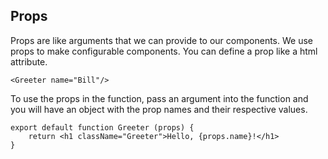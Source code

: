 ## Props
Props are like arguments that we can provide to our components. We use props to make configurable components.
You can define a prop like a html attribute.
```
<Greeter name="Bill"/>
```
To use the props in the function, pass an argument into the function and you will have an object with the prop names and their respective values.
```
export default function Greeter (props) {
    return <h1 className="Greeter">Hello, {props.name}!</h1>
}
```